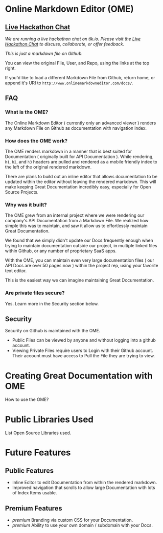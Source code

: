 Online Markdown Editor (OME)
============================

[Live Hackathon Chat](http://tlk.io/ii_hackathon)
---

*We are running a live hackathon chat on tlk.io.  Please visit the [Live Hackathon Chat](http://tlk.io/ii_hackathon) to discuss, collaborate, or offer feedback.*

*This is just a markdown file on Github.*

You can view the original File, User, and Repo, using the links at the top right.

If you'd like to load a different Markdown File from Github, return home, or append it's URI to `http://www.onlinemarkdowneditor.com/docs/`.


FAQ
---

### What is the OME?
The Online Markdown Editor ( currently only an advanced viewer ) renders any Markdown File on Github as documentation with navigation index.

### How does the OME work?
The OME renders markdown in a manner that is best suited for Documentation ( originally built for API Documentation ). While rendering, `h1`, `h2`, and `h3` headers are pulled and rendered as a mobile friendly index to the left of the original rendered markdown.

There are plans to build out an inline editor that allows documentation to be updated within the editor without leaving the rendered markdown.  This will make keeping Great Documentation incredibly easy, especially for Open Source Projects.

### Why was it built?
The OME grew from an internal project where we were rendering our company's API Documentation from a Markdown File.  We realized how simple this was to maintain, and saw it allow us to effortlessly maintain Great Documentation.

We found that we simply didn't update our Docs frequently enough when trying to maintain documentation outside our project, in multiple linked files within Github, or any number of proprietary SaaS apps.

WIth the OME, you can maintain even very large documentation files ( our API Docs are over 50 pages now ) within the project rep, using your favorite text editor.

This is the easiest way we can imagine maintaining Great Documentation.

### Are private files secure?
Yes. Learn more in the Security section below.


Security
--------
Security on Github is maintained with the OME.
- Public Files can be viewed by anyone and without logging into a github account.
- Viewing Private Files require users to Login with their Github account.  Their account must have access to Pull the File they are trying to view.


Creating Great Documentation with OME
=====================================
How to use the OME?


Public Libraries Used
=====================
List Open Source Libraries used.


Future Features
===============

Public Features
---------------
- Inline Editor to edit Documentation from within the rendered markdown.
- Improved navigation that scrolls to allow large Documentation with lots of Index Items usable.

Premium Features
----------------
- *premium* Branding via custom CSS for your Documentation.
- *premium* Ability to use your own domain / subdomain with your Docs.
